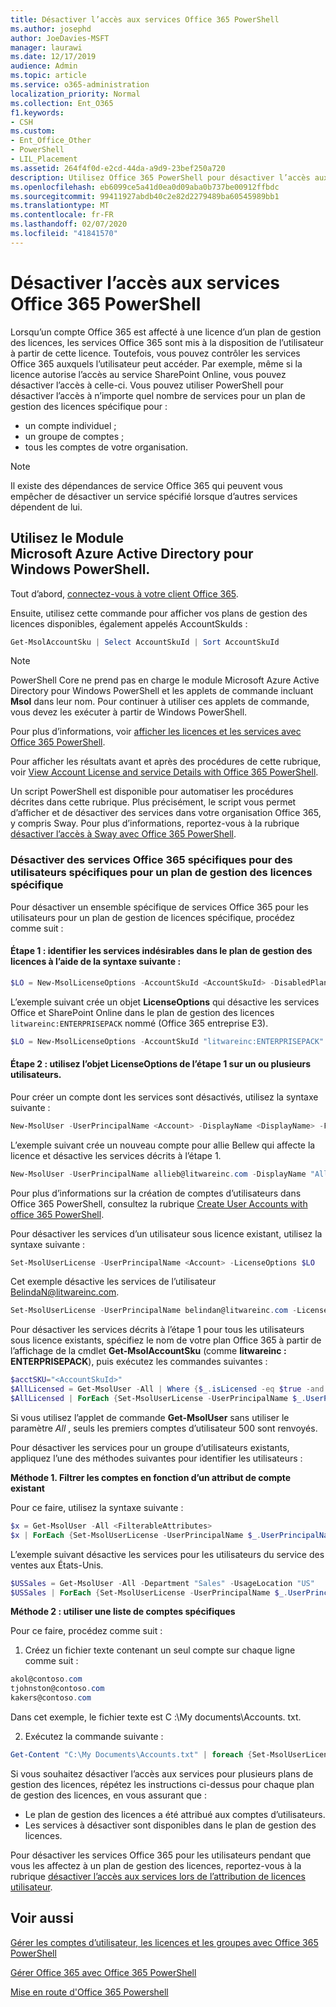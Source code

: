 ```yaml
---
title: Désactiver l’accès aux services Office 365 PowerShell
ms.author: josephd
author: JoeDavies-MSFT
manager: laurawi
ms.date: 12/17/2019
audience: Admin
ms.topic: article
ms.service: o365-administration
localization_priority: Normal
ms.collection: Ent_O365
f1.keywords:
- CSH
ms.custom:
- Ent_Office_Other
- PowerShell
- LIL_Placement
ms.assetid: 264f4f0d-e2cd-44da-a9d9-23bef250a720
description: Utilisez Office 365 PowerShell pour désactiver l’accès aux services 365 Office pour les utilisateurs.
ms.openlocfilehash: eb6099ce5a41d0ea0d09aba0b737be00912ffbdc
ms.sourcegitcommit: 99411927abdb40c2e82d2279489ba60545989bb1
ms.translationtype: MT
ms.contentlocale: fr-FR
ms.lasthandoff: 02/07/2020
ms.locfileid: "41841570"
---
```

# <a name="disable-access-to-services-with-office-365-powershell"></a>Désactiver l’accès aux services Office 365 PowerShell

Lorsqu’un compte Office 365 est affecté à une licence d’un plan de gestion des licences, les services Office 365 sont mis à la disposition de l’utilisateur à partir de cette licence. Toutefois, vous pouvez contrôler les services Office 365 auxquels l’utilisateur peut accéder. Par exemple, même si la licence autorise l’accès au service SharePoint Online, vous pouvez désactiver l’accès à celle-ci. Vous pouvez utiliser PowerShell pour désactiver l’accès à n’importe quel nombre de services pour un plan de gestion des licences spécifique pour :

- un compte individuel ;
- un groupe de comptes ;
- tous les comptes de votre organisation.

>[!Note]
>Il existe des dépendances de service Office 365 qui peuvent vous empêcher de désactiver un service spécifié lorsque d’autres services dépendent de lui.
>

## <a name="use-the-microsoft-azure-active-directory-module-for-windows-powershell"></a>Utilisez le Module Microsoft Azure Active Directory pour Windows PowerShell.

Tout d’abord, [connectez-vous à votre client Office 365](connect-to-office-365-powershell.md#connect-with-the-microsoft-azure-active-directory-module-for-windows-powershell).

Ensuite, utilisez cette commande pour afficher vos plans de gestion des licences disponibles, également appelés AccountSkuIds :

```powershell
Get-MsolAccountSku | Select AccountSkuId | Sort AccountSkuId
```

>[!Note]
>PowerShell Core ne prend pas en charge le module Microsoft Azure Active Directory pour Windows PowerShell et les applets de commande incluant **Msol** dans leur nom. Pour continuer à utiliser ces applets de commande, vous devez les exécuter à partir de Windows PowerShell.
>

Pour plus d’informations, voir [afficher les licences et les services avec Office 365 PowerShell](view-licenses-and-services-with-office-365-powershell.md).
    
Pour afficher les résultats avant et après des procédures de cette rubrique, voir [View Account License and service Details with Office 365 PowerShell](view-account-license-and-service-details-with-office-365-powershell.md).
    
Un script PowerShell est disponible pour automatiser les procédures décrites dans cette rubrique. Plus précisément, le script vous permet d’afficher et de désactiver des services dans votre organisation Office 365, y compris Sway. Pour plus d’informations, reportez-vous à la rubrique [désactiver l’accès à Sway avec Office 365 PowerShell](disable-access-to-sway-with-office-365-powershell.md).
    
    
### <a name="disable-specific-office-365-services-for-specific-users-for-a-specific-licensing-plan"></a>Désactiver des services Office 365 spécifiques pour des utilisateurs spécifiques pour un plan de gestion des licences spécifique
  
Pour désactiver un ensemble spécifique de services Office 365 pour les utilisateurs pour un plan de gestion de licences spécifique, procédez comme suit :
  
#### <a name="step-1-identify-the-undesirable-services-in-the-licensing-plan-by-using-the-following-syntax"></a>Étape 1 : identifier les services indésirables dans le plan de gestion des licences à l’aide de la syntaxe suivante :
    
```powershell
$LO = New-MsolLicenseOptions -AccountSkuId <AccountSkuId> -DisabledPlans "<UndesirableService1>", "<UndesirableService2>"...
```

L’exemple suivant crée un objet **LicenseOptions** qui désactive les services Office et SharePoint Online dans le plan de gestion des licences `litwareinc:ENTERPRISEPACK` nommé (Office 365 entreprise E3).
    
```powershell
$LO = New-MsolLicenseOptions -AccountSkuId "litwareinc:ENTERPRISEPACK" -DisabledPlans "SHAREPOINTWAC", "SHAREPOINTENTERPRISE"
```

#### <a name="step-2-use-the-licenseoptions-object-from-step-1-on-one-or-more-users"></a>Étape 2 : utilisez l’objet **LicenseOptions** de l’étape 1 sur un ou plusieurs utilisateurs.
    
Pour créer un compte dont les services sont désactivés, utilisez la syntaxe suivante :
    
```powershell
New-MsolUser -UserPrincipalName <Account> -DisplayName <DisplayName> -FirstName <FirstName> -LastName <LastName> -LicenseAssignment <AccountSkuId> -LicenseOptions $LO -UsageLocation <CountryCode>
```

L’exemple suivant crée un nouveau compte pour allie Bellew qui affecte la licence et désactive les services décrits à l’étape 1.
    
```powershell
New-MsolUser -UserPrincipalName allieb@litwareinc.com -DisplayName "Allie Bellew" -FirstName Allie -LastName Bellew -LicenseAssignment litwareinc:ENTERPRISEPACK -LicenseOptions $LO -UsageLocation US
```

Pour plus d’informations sur la création de comptes d’utilisateurs dans Office 365 PowerShell, consultez la rubrique [Create User Accounts with office 365 PowerShell](create-user-accounts-with-office-365-powershell.md).
    
Pour désactiver les services d’un utilisateur sous licence existant, utilisez la syntaxe suivante :
    
```powershell
Set-MsolUserLicense -UserPrincipalName <Account> -LicenseOptions $LO
```

Cet exemple désactive les services de l’utilisateur BelindaN@litwareinc.com.
    
```powershell
Set-MsolUserLicense -UserPrincipalName belindan@litwareinc.com -LicenseOptions $LO
```

Pour désactiver les services décrits à l’étape 1 pour tous les utilisateurs sous licence existants, spécifiez le nom de votre plan Office 365 à partir de l’affichage de la cmdlet **Get-MsolAccountSku** (comme **litwareinc : ENTERPRISEPACK**), puis exécutez les commandes suivantes :
    
```powershell
$acctSKU="<AccountSkuId>"
$AllLicensed = Get-MsolUser -All | Where {$_.isLicensed -eq $true -and $_.licenses[0].AccountSku.SkuPartNumber -eq ($acctSKU).Substring($acctSKU.IndexOf(":")+1, $acctSKU.Length-$acctSKU.IndexOf(":")-1)}
$AllLicensed | ForEach {Set-MsolUserLicense -UserPrincipalName $_.UserPrincipalName -LicenseOptions $LO}
```

 Si vous utilisez l’applet de commande **Get-MsolUser** sans utiliser le paramètre _All_ , seuls les premiers comptes d’utilisateur 500 sont renvoyés.

Pour désactiver les services pour un groupe d’utilisateurs existants, appliquez l’une des méthodes suivantes pour identifier les utilisateurs :
    
**Méthode 1. Filtrer les comptes en fonction d’un attribut de compte existant** 

Pour ce faire, utilisez la syntaxe suivante :
    
```powershell
$x = Get-MsolUser -All <FilterableAttributes>
$x | ForEach {Set-MsolUserLicense -UserPrincipalName $_.UserPrincipalName -LicenseOptions $LO}
```

L’exemple suivant désactive les services pour les utilisateurs du service des ventes aux États-Unis.
    
```powershell
$USSales = Get-MsolUser -All -Department "Sales" -UsageLocation "US"
$USSales | ForEach {Set-MsolUserLicense -UserPrincipalName $_.UserPrincipalName -LicenseOptions $LO}
```

**Méthode 2 : utiliser une liste de comptes spécifiques** 

Pour ce faire, procédez comme suit :
    
1. Créez un fichier texte contenant un seul compte sur chaque ligne comme suit :
    
  ```powershell
  akol@contoso.com
  tjohnston@contoso.com
  kakers@contoso.com
  ```

  Dans cet exemple, le fichier texte est C :\\My documents\\Accounts. txt.
    
2. Exécutez la commande suivante :
    
  ```powershell
  Get-Content "C:\My Documents\Accounts.txt" | foreach {Set-MsolUserLicense -UserPrincipalName $_ -LicenseOptions $LO}
  ```

Si vous souhaitez désactiver l’accès aux services pour plusieurs plans de gestion des licences, répétez les instructions ci-dessus pour chaque plan de gestion des licences, en vous assurant que :

- Le plan de gestion des licences a été attribué aux comptes d’utilisateurs.
- Les services à désactiver sont disponibles dans le plan de gestion des licences.

Pour désactiver les services Office 365 pour les utilisateurs pendant que vous les affectez à un plan de gestion des licences, reportez-vous à la rubrique [désactiver l’accès aux services lors de l’attribution de licences utilisateur](disable-access-to-services-while-assigning-user-licenses.md).


## <a name="see-also"></a>Voir aussi

[Gérer les comptes d’utilisateur, les licences et les groupes avec Office 365 PowerShell](manage-user-accounts-and-licenses-with-office-365-powershell.md)
  
[Gérer Office 365 avec Office 365 PowerShell](manage-office-365-with-office-365-powershell.md)
  
[Mise en route d'Office 365 Powershell](getting-started-with-office-365-powershell.md)
